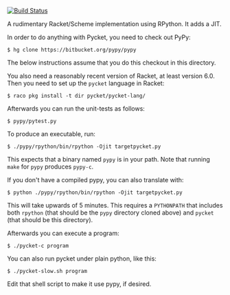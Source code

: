 [![Build Status](https://travis-ci.org/samth/pycket.png?branch=master)](https://travis-ci.org/samth/pycket)

A rudimentary Racket/Scheme implementation using RPython. It adds a JIT.

In order to do anything with Pycket, you need to check out PyPy:

    $ hg clone https://bitbucket.org/pypy/pypy

The below instructions assume that you do this checkout in this directory.

You also need a reasonably recent version of Racket, at least version
6.0. Then you need to set up the `pycket` language in Racket:

    $ raco pkg install -t dir pycket/pycket-lang/

Afterwards you can run the unit-tests as follows:

    $ pypy/pytest.py

To produce an executable, run:

    $ ./pypy/rpython/bin/rpython -Ojit targetpycket.py

This expects that a binary named `pypy` is in your path. Note that
running `make` for `pypy` produces `pypy-c`.

If you don't have a compiled pypy, you can also translate with:

    $ python ./pypy/rpython/bin/rpython -Ojit targetpycket.py

This will take upwards of 5 minutes.
This requires a `PYTHONPATH` that includes both `rpython` (that should
be the `pypy` directory cloned above) and `pycket` (that should be
this directory).


Afterwards you can execute a program:

    $ ./pycket-c program

You can also run pycket under plain python, like this:

    $ ./pycket-slow.sh program

Edit that shell script to make it use pypy, if desired.
